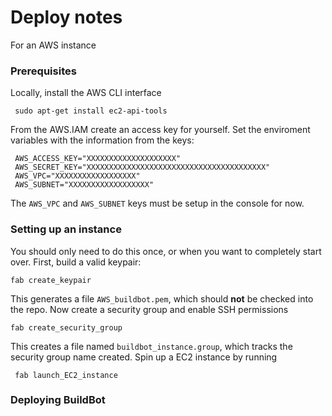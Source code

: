 # Deploy notes
For an AWS instance


### Prerequisites

Locally, install the AWS CLI interface

     sudo apt-get install ec2-api-tools

From the AWS.IAM create an access key for yourself. Set the enviroment variables with the information from the keys:

     AWS_ACCESS_KEY="XXXXXXXXXXXXXXXXXXXX"
     AWS_SECRET_KEY="XXXXXXXXXXXXXXXXXXXXXXXXXXXXXXXXXXXXXXXX"
     AWS_VPC="XXXXXXXXXXXXXXXXXX"
     AWS_SUBNET="XXXXXXXXXXXXXXXXXX"
     
The `AWS_VPC` and `AWS_SUBNET` keys must be setup in the console for now.

### Setting up an instance

You should only need to do this once, or when you want to completely start over. First, build a valid keypair:

    fab create_keypair

This generates a file `AWS_buildbot.pem`, which should **not** be checked into the repo. Now create a security group and enable SSH permissions

    fab create_security_group

This creates a file named `buildbot_instance.group`, which tracks the security group name created. Spin up a EC2 instance by running  

     fab launch_EC2_instance

### Deploying BuildBot

